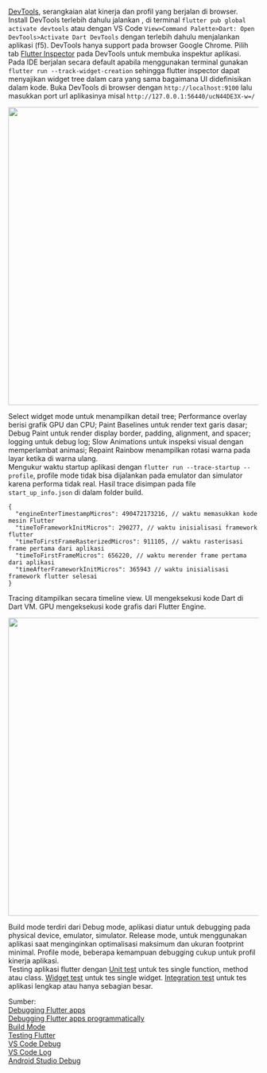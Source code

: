 [DevTools](https://flutter.dev/docs/development/tools/devtools), serangkaian alat kinerja dan profil yang berjalan di browser. 
Install DevTools terlebih dahulu jalankan , di terminal `flutter pub global activate devtools` 
atau dengan VS Code `View>Command Palette>Dart: Open DevTools>Activate Dart DevTools` dengan terlebih dahulu menjalankan aplikasi (f5). 
DevTools hanya support pada browser Google Chrome. Pilih tab [Flutter Inspector](https://flutter.dev/docs/development/tools/devtools/inspector) 
pada DevTools untuk membuka inspektur aplikasi. Pada IDE berjalan secara default apabila menggunakan terminal gunakan `flutter run --track-widget-creation` 
sehingga flutter inspector dapat menyajikan widget tree dalam cara yang sama bagaimana UI didefinisikan dalam kode. Buka DevTools di browser dengan `http://localhost:9100` 
lalu masukkan port url aplikasinya misal `http://127.0.0.1:56440/ucN44DE3X-w=/`

<img src="https://github.com/Fourthten/praxis-academy/blob/master/novice/04-03/latihan/images/devtools.PNG" width="600">

Select widget mode untuk menampilkan detail tree; Performance overlay berisi grafik GPU dan CPU; Paint Baselines untuk render text garis dasar; Debug Paint untuk render display border, padding, alignment, and spacer; 
logging untuk debug log; Slow Animations untuk inspeksi visual dengan memperlambat animasi; Repaint Rainbow menampilkan rotasi warna pada layar ketika di warna ulang.\
Mengukur waktu startup aplikasi dengan `flutter run --trace-startup --profile`, profile mode tidak bisa dijalankan pada emulator dan simulator karena performa tidak real. 
Hasil trace disimpan pada file `start_up_info.json` di dalam folder build.
```
{
  "engineEnterTimestampMicros": 490472173216, // waktu memasukkan kode mesin Flutter
  "timeToFrameworkInitMicros": 290277, // waktu inisialisasi framework flutter
  "timeToFirstFrameRasterizedMicros": 911105, // waktu rasterisasi frame pertama dari aplikasi
  "timeToFirstFrameMicros": 656220, // waktu merender frame pertama dari aplikasi
  "timeAfterFrameworkInitMicros": 365943 // waktu inisialisasi framework flutter selesai
}
```
Tracing ditampilkan secara timeline view. UI mengeksekusi kode Dart di Dart VM. GPU mengeksekusi kode grafis dari Flutter Engine.

<img src="https://github.com/Fourthten/praxis-academy/blob/master/novice/04-03/latihan/images/timeline.PNG" width="600">

Build mode terdiri dari Debug mode, aplikasi diatur untuk debugging pada physical device, emulator, simulator. 
Release mode, untuk menggunakan aplikasi saat menginginkan optimalisasi maksimum dan ukuran footprint minimal. 
Profile mode, beberapa kemampuan debugging cukup untuk profil kinerja aplikasi.\
Testing aplikasi flutter dengan [Unit test](https://flutter.dev/docs/cookbook/testing/unit/introduction) untuk tes single function, method atau class. 
[Widget test](https://flutter.dev/docs/testing#widget-tests) untuk tes single widget. [Integration test](https://flutter.dev/docs/testing#integration-tests) untuk tes aplikasi lengkap atau hanya sebagian besar.

Sumber:\
[Debugging Flutter apps](https://flutter.dev/docs/testing/debugging)\
[Debugging Flutter apps programmatically](https://flutter.dev/docs/testing/code-debugging)\
[Build Mode](https://flutter.dev/docs/testing/build-modes)\
[Testing Flutter](https://flutter.dev/docs/testing)\
[VS Code Debug](https://dartcode.org/docs/debugging-commands/)\
[VS Code Log](https://dartcode.org/docs/logging/)\
[Android Studio Debug](https://flutter.dev/docs/testing/oem-debuggers)